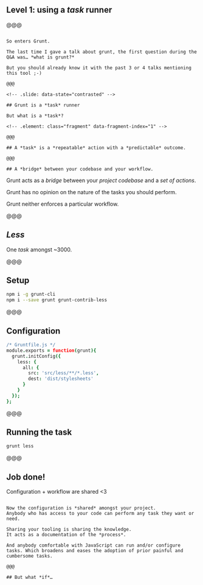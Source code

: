## Level 1: using a *task* runner

<!-- .slide: data-background="images/day1.jpg" -->

@@@

<!-- .slide: data-state="attention" -->

~~~~

So enters Grunt.

The last time I gave a talk about grunt, the first question during the Q&A was… *what is grunt?*

But you should already know it with the past 3 or 4 talks mentioning this tool ;-)

@@@

<!-- .slide: data-state="contrasted" -->

## Grunt is a *task* runner

But what is a *task*?

<!-- .element: class="fragment" data-fragment-index="1" -->

@@@

## A *task* is a *repeatable* action with a *predictable* outcome.

@@@

## A *bridge* between your codebase and your workflow.

~~~~

Grunt acts as a *bridge* between your *project codebase* and a *set of actions*.

Grunt has no opinion on the nature of the tasks you should 
perform.

Grunt neither enforces a particular workflow.

@@@

## *Less*

One *task* amongst ~3000.

@@@

## Setup

```bash
npm i -g grunt-cli
npm i --save grunt grunt-contrib-less
```

@@@

## Configuration

```coffeescript
/* Gruntfile.js */
module.exports = function(grunt){
  grunt.initConfig({
    less: {
      all: {
        src: 'src/less/**/*.less',
        dest: 'dist/stylesheets'
      } 
    }
  });
};
```

@@@

## Running the task

```bash
grunt less
```

@@@

<!-- .slide: data-background="images/job-done.gif" -->

## Job done!

Configuration + workflow are shared <3

~~~~

Now the configuration is *shared* amongst your project.
Anybody who has access to your code can perform any task they want or need.

Sharing your tooling is sharing the knowledge.
It acts as a documentation of the *process*.

And anybody comfortable with JavaScript can run and/or configure tasks. Which broadens and eases the adoption of prior painful and cumbersome tasks.

@@@

## But what *if*…
